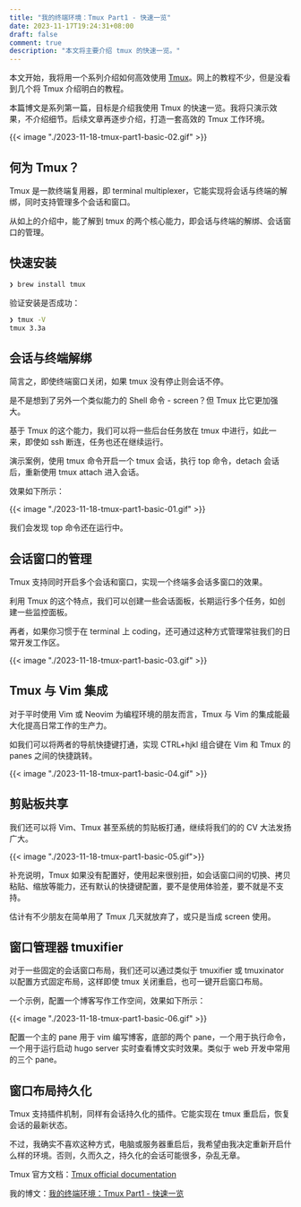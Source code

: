 ```yaml
---
title: "我的终端环境：Tmux Part1 - 快速一览"
date: 2023-11-17T19:24:31+08:00
draft: false
comment: true
description: "本文将主要介绍 tmux 的快速一览。"
---
```


本文开始，我将用一个系列介绍如何高效使用 [Tmux](https://github.com/tmux/tmux)。网上的教程不少，但是没看到几个将 Tmux 介绍明白的教程。

本篇博文是系列第一篇，目标是介绍我使用 Tmux 的快速一览。我将只演示效果，不介绍细节。后续文章再逐步介绍，打造一套高效的 Tmux 工作环境。

{{< image "./2023-11-18-tmux-part1-basic-02.gif" >}}

## 何为 Tmux？

Tmux 是一款终端复用器，即 terminal multiplexer，它能实现将会话与终端的解绑，同时支持管理多个会话和窗口。


从如上的介绍中，能了解到 tmux 的两个核心能力，即会话与终端的解绑、会话窗口的管理。

## 快速安装

```bash
❯ brew install tmux
```

验证安装是否成功：

```bash
❯ tmux -V
tmux 3.3a
```

## 会话与终端解绑

简言之，即使终端窗口关闭，如果 tmux 没有停止则会话不停。

是不是想到了另外一个类似能力的 Shell 命令 - screen？但 Tmux 比它更加强大。

基于 Tmux 的这个能力，我们可以将一些后台任务放在 tmux 中进行，如此一来，即使如 ssh 断连，任务也还在继续运行。

演示案例，使用 tmux 命令开启一个 tmux 会话，执行 top 命令，detach 会话后，重新使用 tmux attach 进入会话。

效果如下所示：

{{< image "./2023-11-18-tmux-part1-basic-01.gif" >}}

我们会发现 top 命令还在运行中。

## 会话窗口的管理

Tmux 支持同时开启多个会话和窗口，实现一个终端多会话多窗口的效果。

利用 Tmux 的这个特点，我们可以创建一些会话面板，长期运行多个任务，如创建一些监控面板。

再者，如果你习惯于在 terminal 上 coding，还可通过这种方式管理常驻我们的日常开发工作区。

{{< image "./2023-11-18-tmux-part1-basic-03.gif" >}}

## Tmux 与 Vim 集成

对于平时使用 Vim 或 Neovim 为编程环境的朋友而言，Tmux 与 Vim 的集成能最大化提高日常工作的生产力。

如我们可以将两者的导航快捷键打通，实现 CTRL+hjkl 组合键在 Vim 和 Tmux 的 panes 之间的快捷跳转。

{{< image "./2023-11-18-tmux-part1-basic-04.gif" >}}

## 剪贴板共享

我们还可以将 Vim、Tmux 甚至系统的剪贴板打通，继续将我们的的 CV 大法发扬广大。

{{< image "./2023-11-18-tmux-part1-basic-05.gif">}}

补充说明，Tmux 如果没有配置好，使用起来很别扭，如会话窗口间的切换、拷贝粘贴、缩放等能力，还有默认的快捷键配置，要不是使用体验差，要不就是不支持。

估计有不少朋友在简单用了 Tmux 几天就放弃了，或只是当成 screen 使用。

## 窗口管理器 tmuxifier

对于一些固定的会话窗口布局，我们还可以通过类似于 tmuxifier 或 tmuxinator 以配置方式固定布局，这样即使 tmux 关闭重启，也可一键开启窗口布局。

一个示例，配置一个博客写作工作空间，效果如下所示：

{{< image "./2023-11-18-tmux-part1-basic-06.gif" >}}

配置一个主的 pane 用于 vim 编写博客，底部的两个 pane，一个用于执行命令，一个用于运行启动 hugo server 实时查看博文实时效果。类似于 web 开发中常用的三个 pane。

## 窗口布局持久化

Tmux 支持插件机制，同样有会话持久化的插件。它能实现在 tmux 重启后，恢复会话的最新状态。

不过，我确实不喜欢这种方式，电脑或服务器重启后，我希望由我决定重新开启什么样的环境。否则，久而久之，持久化的会话可能很多，杂乱无章。


Tmux 官方文档：[Tmux official documentation](https://github.com/tmux/tmux/wiki)

我的博文：[我的终端环境：Tmux Part1 - 快速一览](https://www.poloxue.com/posts/2023-11-18-tmux-part1-basic/)

